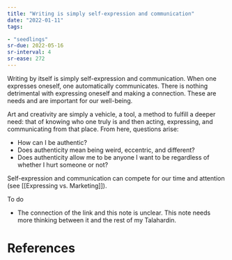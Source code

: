 ```yaml
---
title: "Writing is simply self-expression and communication"
date: "2022-01-11"
tags:

- "seedlings"
sr-due: 2022-05-16
sr-interval: 4
sr-ease: 272
---
```


Writing by itself is simply self-expression and communication. When one expresses oneself, one automatically communicates. There is nothing detrimental with expressing oneself and making a connection. These are needs and are important for our well-being.

Art and creativity are simply a vehicle, a tool, a method to fulfill a deeper need: that of knowing who one truly is and then acting, expressing, and communicating from that place. From here, questions arise:
- How can I be authentic?
- Does authenticity mean being weird, eccentric, and different?
- Does authenticity allow me to be anyone I want to be regardless of whether I hurt someone or not?

Self-expression and communication can compete for our time and attention (see [[Expressing vs. Marketing]]).

To do

- The connection of the link and this note is unclear. This note needs more thinking between it and the rest of my Talahardin.

# References
